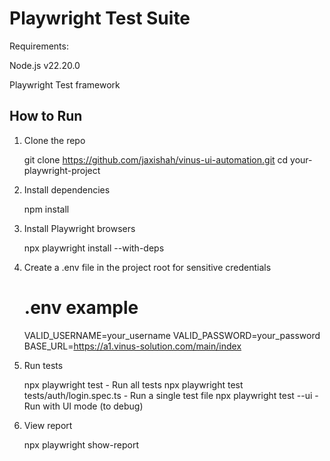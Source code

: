 # Playwright Test Suite

Requirements:

Node.js v22.20.0

Playwright Test framework

## How to Run

1. Clone the repo

   git clone https://github.com/jaxishah/vinus-ui-automation.git
   cd your-playwright-project

2. Install dependencies

    npm install

3. Install Playwright browsers

    npx playwright install --with-deps

4. Create a .env file in the project root for sensitive credentials

    # .env example
    VALID_USERNAME=your_username
    VALID_PASSWORD=your_password
    BASE_URL=https://a1.vinus-solution.com/main/index

5. Run tests

    npx playwright test - Run all tests
    npx playwright test tests/auth/login.spec.ts - Run a single test file
    npx playwright test --ui  - Run with UI mode (to debug)

6. View report

    npx playwright show-report



